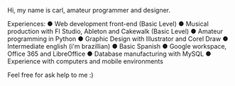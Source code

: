 Hi, my name is carl, amateur programmer and designer.

Experiences:
  ● Web development front-end (Basic Level)
  ● Musical production with Fl Studio, Ableton and Cakewalk (Basic Level)
  ● Amateur programming in Python
  ● Graphic Design with Illustrator and Corel Draw
  ● Intermediate english (i'm brazillian)
  ● Basic Spanish
  ● Google workspace, Office 365 and LibreOffice
  ● Database manufacturing with MySQL
  ● Experience with computers and mobile environments
  
Feel free for ask help to me :)
